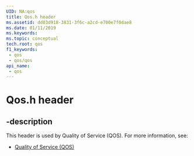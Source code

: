 ```yaml
---
UID: NA:qos
title: Qos.h header
ms.assetid: dd03d918-3831-3f6c-a2cd-e700e7f0dae8
ms.date: 01/11/2019
ms.keywords: 
ms.topic: conceptual
tech.root: qos
f1_keywords:
 - qos
 - qos/qos
api_name:
 - qos
---
```


# Qos.h header


## -description

This header is used by Quality of Service (QOS). For more information, see:

- [Quality of Service (QOS)](../_qos/index.md)

